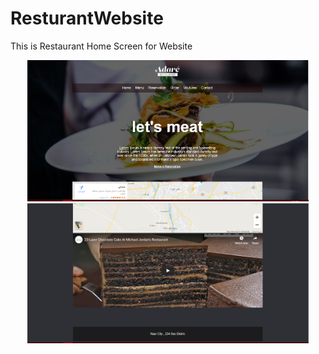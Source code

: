 # ResturantWebsite
This is Restaurant Home Screen for Website
<p align="center">
  <img src="https://github.com/mrabelwahed/ResturantWebsite/blob/master/art/restaurant1.PNG" width="450" height=""500" title="hover text">
  <img src="https://github.com/mrabelwahed/ResturantWebsite/blob/master/art/restaurant2.PNG" width="450" alt="accessibility text">
</p>
